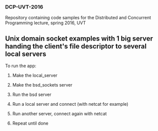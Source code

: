 ### DCP-UVT-2016

Repository containing code samples for the Distributed and Concurrent Programming lecture, spring 2016, UVT


## Unix domain socket examples with 1 big server handing the client's file descriptor to several local servers

To run the app:
1. Make the local_server 

2. Make the bsd_sockets server

3. Run the bsd server

4. Run a local server and connect (with netcat <ip> <port> for example)

5. Run another server, connect again with netcat

6. Repeat until done
